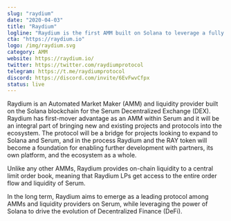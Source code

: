 ```yaml
---
slug: "raydium"
date: "2020-04-03"
title: "Raydium"
logline: "Raydium is the first AMM built on Solana to leverage a fully decentralised central limit order book."
cta: "https://raydium.io"
logo: /img/raydium.svg
category: AMM
website: https://raydium.io/
twitter: https://twitter.com/raydiumprotocol
telegram: https://t.me/raydiumprotocol
discord: https://discord.com/invite/6EvFwvCfpx
status: live
---
```


Raydium is an Automated Market Maker (AMM) and liquidity provider built on the Solana blockchain for the Serum Decentralized Exchange (DEX). Raydium has first-mover advantage as an AMM within Serum and it will be an integral part of bringing new and existing projects and protocols into the ecosystem. The protocol will be a bridge for projects looking to expand to Solana and Serum, and in the process Raydium and the RAY token will become a foundation for enabling further development with partners, its own platform, and the ecosystem as a whole.

Unlike any other AMMs, Raydium provides on-chain liquidity to a central limit order book, meaning that Raydium LPs get access to the entire order flow and liquidity of Serum.

In the long term, Raydium aims to emerge as a leading protocol among AMMs and liquidity providers on Serum, while leveraging the power of Solana to drive the evolution of Decentralized Finance (DeFi).
